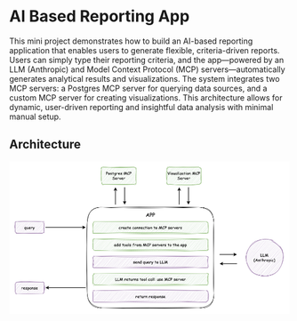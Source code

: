 # AI Based Reporting App

This mini project demonstrates how to build an AI-based reporting application that enables users to generate flexible, criteria-driven reports. Users can simply type their reporting criteria, and the app—powered by an LLM (Anthropic) and Model Context Protocol (MCP) servers—automatically generates analytical results and visualizations. The system integrates two MCP servers: a Postgres MCP server for querying data sources, and a custom MCP server for creating visualizations. This architecture allows for dynamic, user-driven reporting and insightful data analysis with minimal manual setup.

## Architecture

![Diagram](Diagram-Architecture.png)